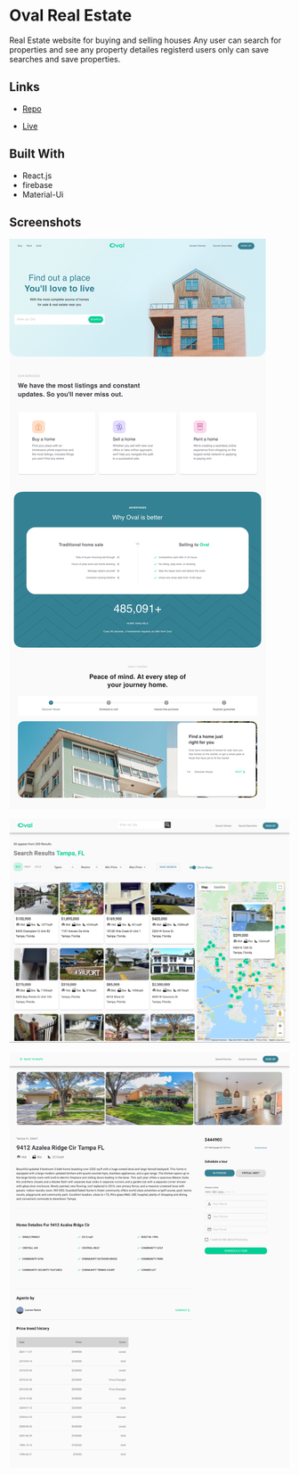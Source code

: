 <h1>Oval Real Estate</h1>

<p>
 Real Estate website for buying and selling houses  Any user can search for properties and see any property detailes registerd users only can save searches and save properties.
</p>

## Links

- [Repo](https://github.com/mohamednasr20/Oval_Real_Estate "Oval_Real_Estate Repo")

- [Live](https://oval-real-estate.web.app "Live View")


## Built With

- React.js
- firebase
- Material-Ui



## Screenshots

![](/screenshots/screenshot1.png)

![](/screenshots/screenshot2.png)

![](/screenshots/screenshot3.png)



